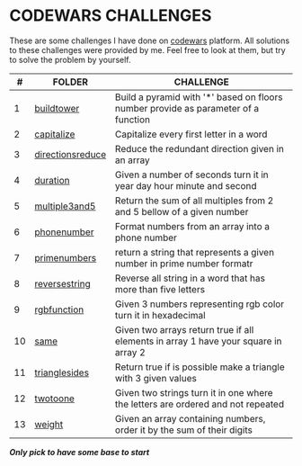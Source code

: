 # CODEWARS CHALLENGES

These are some challenges I have done on [codewars](https://www.codewars.com/users/rick-ssa) platform. All solutions to these challenges were provided by me. Feel free to look at them, but try to solve the problem by yourself.


| \# | FOLDER | CHALLENGE |
|----|--------|-----------|
|1|[buildtower](buildtower/) | Build a pyramid with '*' based on floors number provide as parameter of a function   |
|2|[capitalize](capitalize/) | Capitalize every first letter in a word   |
|3|[directionsreduce](directionsreduce/) | Reduce the redundant direction given in an array   |
|4|[duration](duration/) | Given a number of seconds turn it in year day hour minute and second   |
|5|[multiple3and5](multiple3and5/) | Return the sum of all multiples from 2 and 5 bellow of a given number   |
|6|[phonenumber](phonenumber/) | Format numbers from an array into a phone number   |
|7|[primenumbers](primenumbers/) | return a string that represents a given number in prime number formatr   |
|8|[reversestring](reversestring/) | Reverse all string in a word that has more than five letters   |
|9|[rgbfunction](rgbfunction/) | Given 3 numbers representing rgb color turn it in hexadecimal   |
|10|[same](same/) | Given two arrays return true if all elements in array 1 have your square in array 2   |
|11|[trianglesides](triangulesides/) | Return true if is possible make a triangle with 3 given values   |
|12|[twotoone](twotoone/) | Given two strings turn it in one where the letters are ordered and not repeated   |
|13|[weight](weight/) | Given an array containing numbers, order it by the sum of their digits   |

**_Only pick to have some base to start_**